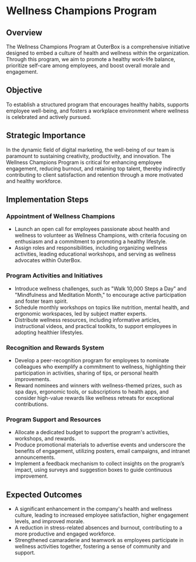 # Wellness Champions Program

## Overview
The Wellness Champions Program at OuterBox is a comprehensive initiative designed to embed a culture of health and wellness within the organization. Through this program, we aim to promote a healthy work-life balance, prioritize self-care among employees, and boost overall morale and engagement.

## Objective
To establish a structured program that encourages healthy habits, supports employee well-being, and fosters a workplace environment where wellness is celebrated and actively pursued.

## Strategic Importance
In the dynamic field of digital marketing, the well-being of our team is paramount to sustaining creativity, productivity, and innovation. The Wellness Champions Program is critical for enhancing employee engagement, reducing burnout, and retaining top talent, thereby indirectly contributing to client satisfaction and retention through a more motivated and healthy workforce.

## Implementation Steps
### Appointment of Wellness Champions
- Launch an open call for employees passionate about health and wellness to volunteer as Wellness Champions, with criteria focusing on enthusiasm and a commitment to promoting a healthy lifestyle.
- Assign roles and responsibilities, including organizing wellness activities, leading educational workshops, and serving as wellness advocates within OuterBox.

### Program Activities and Initiatives
- Introduce wellness challenges, such as "Walk 10,000 Steps a Day" and "Mindfulness and Meditation Month," to encourage active participation and foster team spirit.
- Schedule monthly workshops on topics like nutrition, mental health, and ergonomic workspaces, led by subject matter experts.
- Distribute wellness resources, including informative articles, instructional videos, and practical toolkits, to support employees in adopting healthier lifestyles.

### Recognition and Rewards System
- Develop a peer-recognition program for employees to nominate colleagues who exemplify a commitment to wellness, highlighting their participation in activities, sharing of tips, or personal health improvements.
- Reward nominees and winners with wellness-themed prizes, such as spa days, ergonomic tools, or subscriptions to health apps, and consider high-value rewards like wellness retreats for exceptional contributions.

### Program Support and Resources
- Allocate a dedicated budget to support the program's activities, workshops, and rewards.
- Produce promotional materials to advertise events and underscore the benefits of engagement, utilizing posters, email campaigns, and intranet announcements.
- Implement a feedback mechanism to collect insights on the program’s impact, using surveys and suggestion boxes to guide continuous improvement.

## Expected Outcomes
- A significant enhancement in the company's health and wellness culture, leading to increased employee satisfaction, higher engagement levels, and improved morale.
- A reduction in stress-related absences and burnout, contributing to a more productive and engaged workforce.
- Strengthened camaraderie and teamwork as employees participate in wellness activities together, fostering a sense of community and support.
